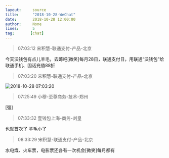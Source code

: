 ```yaml
---
layout:     source 
title:      "2018-10-28-WeChat"
date:       2018-10-28 12:00:00
author:     None
lines:      5 
tag:       [chat]
---
```

> 07:03:12  宋积慧-联通支付-产品-北京  
   
今天沃钱包有点儿羊毛，去薅吧[微笑]每月28日，联通支付日，用联通“沃钱包”给联通手机、固话充值88折  
   
> 07:03:20  宋积慧-联通支付-产品-北京  
   
![2018-10-28 07:03:20](http://static.cocolian.cn/img/20181028_070320.png) 
   
> 07:25:49  小穆-至尊商务-技术-郑州  
   
[强]  
   
> 07:33:32  壹钱包上海-商务-刘皇  
   
也就首次了 羊毛小了  
   
> 08:33:29  宋积慧-联通支付-产品-北京  
   
水电煤、火车票，电影票还各有一次机会[微笑]每月都有  
   
